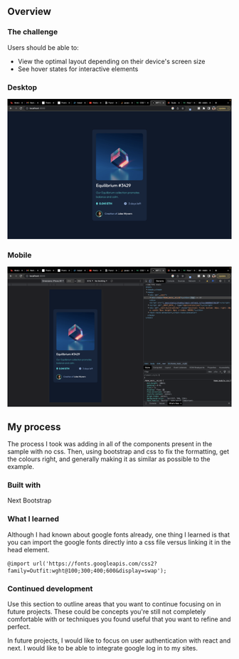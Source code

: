 

## Overview

### The challenge

Users should be able to:

- View the optimal layout depending on their device's screen size
- See hover states for interactive elements

### Desktop
![alt text](https://github.com/maclarenscott/nftcard/blob/main/screenshot.png)


### Mobile
![alt text](https://github.com/maclarenscott/nftcard/blob/main/screenshot2.png)


## My process
The process I took was adding in all of the components present in the sample with no css. Then, using bootstrap and css to fix the formatting, get the colours right, and generally making it as similar as possible to the example.

### Built with

Next
Bootstrap


### What I learned

Although I had known about google fonts already, one thing I learned is that you can import the google fonts directly into a css file versus linking it in the head element.

```
@import url('https://fonts.googleapis.com/css2?family=Outfit:wght@100;300;400;600&display=swap');
```

### Continued development

Use this section to outline areas that you want to continue focusing on in future projects. These could be concepts you're still not completely comfortable with or techniques you found useful that you want to refine and perfect.


In future projects, I would like to focus on user authentication with react and next. I would like to be able to integrate google log in to my sites.

